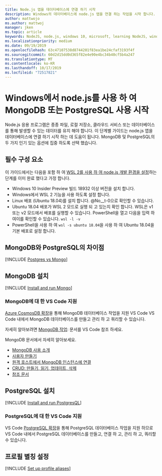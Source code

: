 ```yaml
---
title: Node.js 앱을 데이터베이스에 연결 하기 시작
description: Windows의 데이터베이스에 node.js 앱을 연결 하는 작업을 시작 합니다.
author: mattwojo
ms.author: mattwoj
manager: jken
ms.topic: article
keywords: NodeJS, node.js, windows 10, microsoft, learning NodeJS, windows의 노드, windows의 노드, windows에서 노드 설치, windows에서 노드 설치, windows에서 노드를 사용 하 여 개발, windows에서 NodeJS를 사용 하 여 개발, windows에서 노드 설치, windows의 NodeJS Linux 용 하위 시스템
ms.localizationpriority: medium
ms.date: 09/19/2019
ms.openlocfilehash: 63c47107538d8744201f83ea1be24cfaf3193f4f
ms.sourcegitcommit: 60d2d15dd0d365f82e4e90e4bc34b40cf5b4a247
ms.translationtype: MT
ms.contentlocale: ko-KR
ms.lasthandoff: 10/17/2019
ms.locfileid: "72517821"
---
```

# <a name="get-started-using-mongodb-or-postgresql-with-nodejs-on-windows"></a>Windows에서 node.js를 사용 하 여 MongoDB 또는 PostgreSQL 사용 시작

Node.js 응용 프로그램은 종종 파일, 로컬 저장소, 클라우드 서비스 또는 데이터베이스를 통해 발생할 수 있는 데이터를 유지 해야 합니다. 이 단계별 가이드는 node.js 앱을 데이터베이스에 연결 하기 시작 하는 데 도움이 됩니다. MongoDB 및 PostgreSQL의 두 가지 인기 있는 옵션에 집중 하도록 선택 했습니다.

## <a name="prerequisites"></a>필수 구성 요소

이 가이드에서는 다음을 포함 하 여 [WSL 2를 사용 하 여 node.js 개발 환경을 설정](./setup-on-wsl2.md)하는 단계를 이미 완료 했다고 가정 합니다.

- Windows 10 Insider Preview 빌드 18932 이상 버전을 설치 합니다.
- Windows에서 WSL 2 기능을 사용 하도록 설정 합니다.
- Linux 배포 (Ubuntu 18.04)를 설치 합니다. @No__t-0으로 확인할 수 있습니다.
- Ubuntu 18.04 배포가 WSL 2 모드로 실행 되 고 있는지 확인 합니다. WSL은 v1 또는 v2 모드에서 배포를 실행할 수 있습니다. PowerShell을 열고 다음을 입력 하 여이를 확인할 수 있습니다. `wsl -l -v`
- PowerShell을 사용 하 여 `wsl -s ubuntu 18.04`을 사용 하 여 Ubuntu 18.04을 기본 배포로 설정 합니다.

## <a name="differences-between-mongodb-and-postgresql"></a>MongoDB와 PostgreSQL의 차이점

[!INCLUDE [Postgres vs Mongo](../includes/postgres-v-mongo.md)]

## <a name="install-mongodb"></a>MongoDB 설치

[!INCLUDE [Install and run Mongo](../includes/install-and-run-mongo.md)]

### <a name="vs-code-support-for-mongodb"></a>MongoDB에 대 한 VS Code 지원

[Azure CosmosDB 확장](https://marketplace.visualstudio.com/items?itemName=ms-azuretools.vscode-cosmosdb)을 통해 MongoDB 데이터베이스 작업을 지원 VS Code VS Code 내에서 MongoDB 데이터베이스를 만들고 관리 하 고 쿼리할 수 있습니다.

자세히 알아보려면 [MongoDB 작업](https://code.visualstudio.com/docs/azure/mongodb): 문서를 VS Code 참조 하세요.

MongoDB 문서에서 자세히 알아보세요.

- [MongoDB 사용 소개](https://docs.mongodb.com/manual/introduction/)
- [사용자 만들기](https://docs.mongodb.com/manual/tutorial/create-users/)
- [원격 호스트에서 MongoDB 인스턴스에 연결](https://docs.mongodb.com/manual/mongo/#mongodb-instance-on-a-remote-host)
- [CRUD: 만들기, 읽기, 업데이트, 삭제](https://docs.mongodb.com/manual/crud/)
- [참조 문서](https://docs.mongodb.com/manual/reference/)

## <a name="install-postgresql"></a>PostgreSQL 설치

[!INCLUDE [Install and run PostgresQL](../includes/install-and-run-postgres.md)]

### <a name="vs-code-support-for-postgresql"></a>PostgreSQL에 대 한 VS Code 지원

VS Code [PostgreSQL 확장](https://marketplace.visualstudio.com/items?itemName=ms-ossdata.vscode-postgresql)을 통해 PostgreSQL 데이터베이스 작업을 지원 하므로 VS Code 내에서 PostgreSQL 데이터베이스를 만들고, 연결 하 고, 관리 하 고, 쿼리할 수 있습니다.

## <a name="set-up-profile-aliases"></a>프로필 별칭 설정

[!INCLUDE [Set up profile aliases](../includes/profile-aliases.md)]
